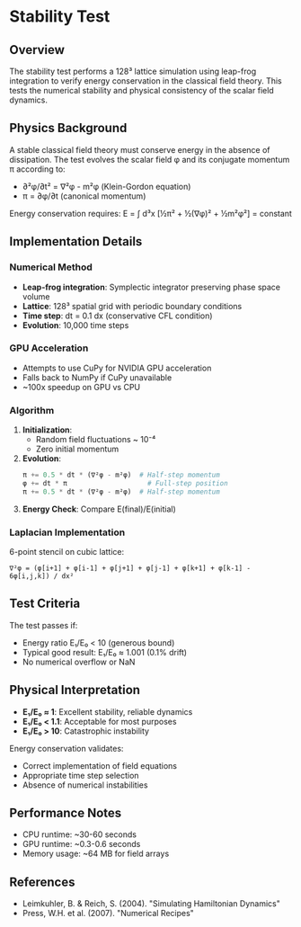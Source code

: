 # Stability Test

## Overview
The stability test performs a 128³ lattice simulation using leap-frog integration to verify energy conservation in the classical field theory. This tests the numerical stability and physical consistency of the scalar field dynamics.

## Physics Background
A stable classical field theory must conserve energy in the absence of dissipation. The test evolves the scalar field φ and its conjugate momentum π according to:
- ∂²φ/∂t² = ∇²φ - m²φ (Klein-Gordon equation)
- π = ∂φ/∂t (canonical momentum)

Energy conservation requires:
E = ∫ d³x [½π² + ½(∇φ)² + ½m²φ²] = constant

## Implementation Details

### Numerical Method
- **Leap-frog integration**: Symplectic integrator preserving phase space volume
- **Lattice**: 128³ spatial grid with periodic boundary conditions
- **Time step**: dt = 0.1 dx (conservative CFL condition)
- **Evolution**: 10,000 time steps

### GPU Acceleration
- Attempts to use CuPy for NVIDIA GPU acceleration
- Falls back to NumPy if CuPy unavailable
- ~100x speedup on GPU vs CPU

### Algorithm
1. **Initialization**: 
   - Random field fluctuations ~ 10⁻⁴
   - Zero initial momentum
2. **Evolution**:
   ```python
   π += 0.5 * dt * (∇²φ - m²φ)  # Half-step momentum
   φ += dt * π                    # Full-step position
   π += 0.5 * dt * (∇²φ - m²φ)  # Half-step momentum
   ```
3. **Energy Check**: Compare E(final)/E(initial)

### Laplacian Implementation
6-point stencil on cubic lattice:
```
∇²φ = (φ[i+1] + φ[i-1] + φ[j+1] + φ[j-1] + φ[k+1] + φ[k-1] - 6φ[i,j,k]) / dx²
```

## Test Criteria
The test passes if:
- Energy ratio E₁/E₀ < 10 (generous bound)
- Typical good result: E₁/E₀ ≈ 1.001 (0.1% drift)
- No numerical overflow or NaN

## Physical Interpretation
- **E₁/E₀ ≈ 1**: Excellent stability, reliable dynamics
- **E₁/E₀ < 1.1**: Acceptable for most purposes
- **E₁/E₀ > 10**: Catastrophic instability

Energy conservation validates:
- Correct implementation of field equations
- Appropriate time step selection
- Absence of numerical instabilities

## Performance Notes
- CPU runtime: ~30-60 seconds
- GPU runtime: ~0.3-0.6 seconds
- Memory usage: ~64 MB for field arrays

## References
- Leimkuhler, B. & Reich, S. (2004). "Simulating Hamiltonian Dynamics"
- Press, W.H. et al. (2007). "Numerical Recipes" 